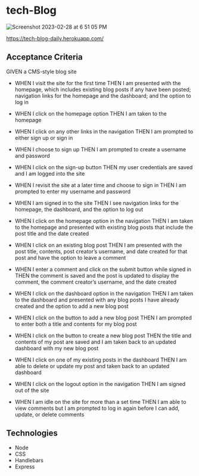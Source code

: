 # tech-Blog

![Screenshot 2023-02-28 at 6 51 05 PM](https://user-images.githubusercontent.com/112591915/222032731-1ec40edb-c1f0-4ac4-93a7-7d10264bd8b6.png)

https://tech-blog-daily.herokuapp.com/

## Acceptance Criteria 

GIVEN a CMS-style blog site

* WHEN I visit the site for the first time THEN I am presented with the homepage, which includes existing blog posts if any have been posted; navigation links for the homepage and the dashboard; and the option to log in

* WHEN I click on the homepage option THEN I am taken to the homepage

* WHEN I click on any other links in the navigation THEN I am prompted to either sign up or sign in

* WHEN I choose to sign up THEN I am prompted to create a username and password

* WHEN I click on the sign-up button THEN my user credentials are saved and I am logged into the site

* WHEN I revisit the site at a later time and choose to sign in THEN I am prompted to enter my username and password

* WHEN I am signed in to the site THEN I see navigation links for the homepage, the dashboard, and the option to log out

* WHEN I click on the homepage option in the navigation THEN I am taken to the homepage and presented with existing blog posts that include the post title and the date created

* WHEN I click on an existing blog post THEN I am presented with the post title, contents, post creator’s username, and date created for that post and have the option to leave a comment

* WHEN I enter a comment and click on the submit button while signed in THEN the comment is saved and the post is updated to display the comment, the comment creator’s username, and the date created

* WHEN I click on the dashboard option in the navigation THEN I am taken to the dashboard and presented with any blog posts I have already created and the option to add a new blog post

* WHEN I click on the button to add a new blog post THEN I am prompted to enter both a title and contents for my blog post

* WHEN I click on the button to create a new blog post THEN the title and contents of my post are saved and I am taken back to an updated dashboard with my new blog post

* WHEN I click on one of my existing posts in the dashboard THEN I am able to delete or update my post and taken back to an updated dashboard

* WHEN I click on the logout option in the navigation THEN I am signed out of the site

* WHEN I am idle on the site for more than a set time THEN I am able to view comments but I am prompted to log in again before I can add, update, or delete comments

## Technologies

- Node 
- CSS 
- Handlebars
- Express
